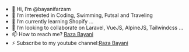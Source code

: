 - 👋 Hi, I’m @bayanifarzam
- 👀 I’m interested in Coding, Swimming, Futsal and Traveling
- 🌱 I’m currently learning Shopify ...
- 💞️ I’m looking to collaborate on Laravel, VueJS, AlpineJS, Tailwindcss ...
- 📫 How to reach me? [Raza Bayani](https://razabayani.com/)
- ⚡ Subscribe to my youtube channel:[Raza Bayani](https://www.youtube.com/c/devspace_official) 
<!---
bayanifarzam/bayanifarzam is a ✨ special ✨ repository because its `README.md` (this file) appears on your GitHub profile.
You can click the Preview link to take a look at your changes.
--->
